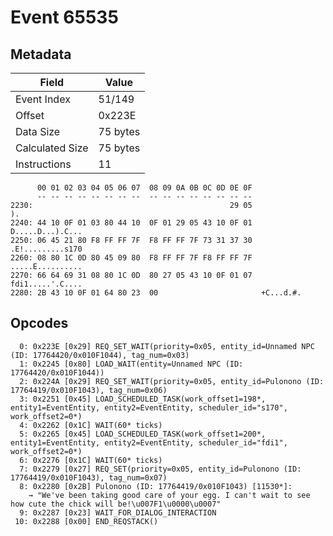 # Event 65535

## Metadata

| Field           | Value    |
|-----------------|----------|
| Event Index     | 51/149   |
| Offset          | 0x223E   |
| Data Size       | 75 bytes |
| Calculated Size | 75 bytes |
| Instructions    | 11       |

```
      00 01 02 03 04 05 06 07  08 09 0A 0B 0C 0D 0E 0F
      -- -- -- -- -- -- -- --  -- -- -- -- -- -- -- --
2230:                                            29 05                ).
2240: 44 10 0F 01 03 80 44 10  0F 01 29 05 43 10 0F 01  D.....D...).C...
2250: 06 45 21 80 F8 FF FF 7F  F8 FF FF 7F 73 31 37 30  .E!.........s170
2260: 08 80 1C 0D 80 45 09 80  F8 FF FF 7F F8 FF FF 7F  .....E..........
2270: 66 64 69 31 08 80 1C 0D  80 27 05 43 10 0F 01 07  fdi1.....'.C....
2280: 2B 43 10 0F 01 64 80 23  00                       +C...d.#.       
```

## Opcodes

```
  0: 0x223E [0x29] REQ_SET_WAIT(priority=0x05, entity_id=Unnamed NPC (ID: 17764420/0x010F1044), tag_num=0x03)
  1: 0x2245 [0x80] LOAD_WAIT(entity=Unnamed NPC (ID: 17764420/0x010F1044))
  2: 0x224A [0x29] REQ_SET_WAIT(priority=0x05, entity_id=Pulonono (ID: 17764419/0x010F1043), tag_num=0x06)
  3: 0x2251 [0x45] LOAD_SCHEDULED_TASK(work_offset1=198*, entity1=EventEntity, entity2=EventEntity, scheduler_id="s170", work_offset2=0*)
  4: 0x2262 [0x1C] WAIT(60* ticks)
  5: 0x2265 [0x45] LOAD_SCHEDULED_TASK(work_offset1=200*, entity1=EventEntity, entity2=EventEntity, scheduler_id="fdi1", work_offset2=0*)
  6: 0x2276 [0x1C] WAIT(60* ticks)
  7: 0x2279 [0x27] REQ_SET(priority=0x05, entity_id=Pulonono (ID: 17764419/0x010F1043), tag_num=0x07)
  8: 0x2280 [0x2B] Pulonono (ID: 17764419/0x010F1043) [11530*]:
    → "We've been taking good care of your egg. I can't wait to see how cute the chick will be!\u007F1\u0000\u0007"
  9: 0x2287 [0x23] WAIT_FOR_DIALOG_INTERACTION
 10: 0x2288 [0x00] END_REQSTACK()
```
